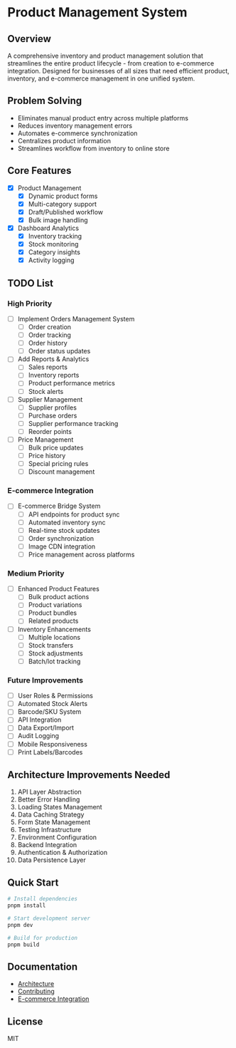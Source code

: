 # Product Management System

## Overview
A comprehensive inventory and product management solution that streamlines the entire product lifecycle - from creation to e-commerce integration. Designed for businesses of all sizes that need efficient product, inventory, and e-commerce management in one unified system.

## Problem Solving
- Eliminates manual product entry across multiple platforms
- Reduces inventory management errors
- Automates e-commerce synchronization
- Centralizes product information
- Streamlines workflow from inventory to online store

## Core Features
- [x] Product Management
  - [x] Dynamic product forms
  - [x] Multi-category support
  - [x] Draft/Published workflow
  - [x] Bulk image handling

- [x] Dashboard Analytics
  - [x] Inventory tracking
  - [x] Stock monitoring
  - [x] Category insights
  - [x] Activity logging

## TODO List

### High Priority
- [ ] Implement Orders Management System
  - [ ] Order creation
  - [ ] Order tracking
  - [ ] Order history
  - [ ] Order status updates

- [ ] Add Reports & Analytics
  - [ ] Sales reports
  - [ ] Inventory reports
  - [ ] Product performance metrics
  - [ ] Stock alerts

- [ ] Supplier Management
  - [ ] Supplier profiles
  - [ ] Purchase orders
  - [ ] Supplier performance tracking
  - [ ] Reorder points

- [ ] Price Management
  - [ ] Bulk price updates
  - [ ] Price history
  - [ ] Special pricing rules
  - [ ] Discount management

### E-commerce Integration
- [ ] E-commerce Bridge System
  - [ ] API endpoints for product sync
  - [ ] Automated inventory sync
  - [ ] Real-time stock updates
  - [ ] Order synchronization
  - [ ] Image CDN integration
  - [ ] Price management across platforms

### Medium Priority
- [ ] Enhanced Product Features
  - [ ] Bulk product actions
  - [ ] Product variations
  - [ ] Product bundles
  - [ ] Related products

- [ ] Inventory Enhancements
  - [ ] Multiple locations
  - [ ] Stock transfers
  - [ ] Stock adjustments
  - [ ] Batch/lot tracking

### Future Improvements
- [ ] User Roles & Permissions
- [ ] Automated Stock Alerts
- [ ] Barcode/SKU System
- [ ] API Integration
- [ ] Data Export/Import
- [ ] Audit Logging
- [ ] Mobile Responsiveness
- [ ] Print Labels/Barcodes

## Architecture Improvements Needed
1. API Layer Abstraction
2. Better Error Handling
3. Loading States Management
4. Data Caching Strategy
5. Form State Management
6. Testing Infrastructure
7. Environment Configuration
8. Backend Integration
9. Authentication & Authorization
10. Data Persistence Layer

## Quick Start
```bash
# Install dependencies
pnpm install

# Start development server
pnpm dev

# Build for production
pnpm build
```

## Documentation
- [Architecture](./docs/ARCHITECTURE.md)
- [Contributing](./docs/CONTRIBUTING.md)
- [E-commerce Integration](./docs/ECOMMERCE.md)

## License
MIT
